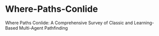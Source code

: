 # Where-Paths-Conlide
Where Paths Conlide: A Comprehensive Survey of Classic and Learning-Based Multi-Agent Pathfinding
